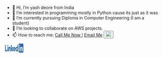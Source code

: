 - 👋 Hi, I’m yash deore from India
- 👀 I’m interested in programming mostly in Python cause its just as it was 
- 🌱 I’m currently pursuing Diploma in Computer Engineering (I am a student)
- 💞️ I’m looking to collaborate on AWS projects.
- 📫 How to reach me:
  <a href=”tel:+919665544652“>Call Me Now !</a>
  <a href="mailto:yashdineshdeore@gmail.com">Email Me</a>
  <button id="Linkdein" href="https://www.linkedin.com/in/yashdeored/"><img src="![Linkedin-logo-png](https://github.com/yashdeored/yashdeored/assets/152061059/5850c52b-9ae8-4dbc-a704-cbfe8a14f3da)" width="200" height:="100"></button>
  <a href="https://www.linkedin.com/in/yashdeored/">
<img border="0" alt="LinkedIn" src="Linkedin-logo-png.png" width="60" height="30">
</a>

<!---
yashdeored/yashdeored is a ✨ special ✨ repository because its `README.md` (this file) appears on your GitHub profile.
You can click the Preview link to take a look at your changes.
--->
